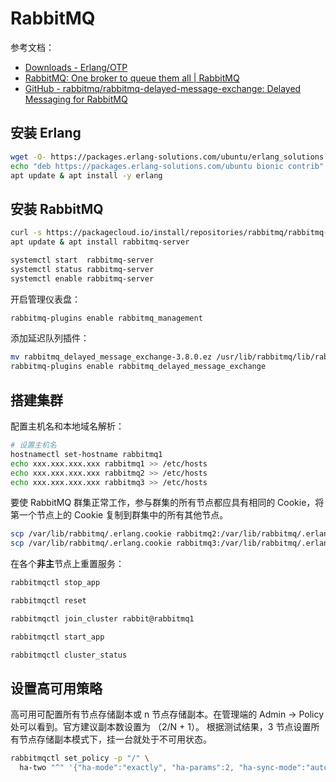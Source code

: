 
# RabbitMQ
参考文档：

- [Downloads - Erlang/OTP](https://www.erlang.org/downloads)
- [RabbitMQ: One broker to queue them all | RabbitMQ](https://www.rabbitmq.com/)
- [GitHub - rabbitmq/rabbitmq-delayed-message-exchange: Delayed Messaging for RabbitMQ](https://github.com/rabbitmq/rabbitmq-delayed-message-exchange)

## 安装 Erlang
```bash
wget -O- https://packages.erlang-solutions.com/ubuntu/erlang_solutions.asc | sudo apt-key add -
echo "deb https://packages.erlang-solutions.com/ubuntu bionic contrib" | sudo tee /etc/apt/sources.list.d/rabbitmq.list
apt update & apt install -y erlang
```

## 安装 RabbitMQ
```bash
curl -s https://packagecloud.io/install/repositories/rabbitmq/rabbitmq-server/script.deb.sh | sudo bash
apt update & apt install rabbitmq-server
```
```bash
systemctl start  rabbitmq-server
systemctl status rabbitmq-server
systemctl enable rabbitmq-server
```
开启管理仪表盘：
```bash
rabbitmq-plugins enable rabbitmq_management
```
添加延迟队列插件：
```bash
mv rabbitmq_delayed_message_exchange-3.8.0.ez /usr/lib/rabbitmq/lib/rabbitmq_server-3.8.11/plugins/
rabbitmq-plugins enable rabbitmq_delayed_message_exchange
```

## 搭建集群
配置主机名和本地域名解析：
```bash
# 设置主机名
hostnamectl set-hostname rabbitmq1
echo xxx.xxx.xxx.xxx rabbitmq1 >> /etc/hosts
echo xxx.xxx.xxx.xxx rabbitmq2 >> /etc/hosts
echo xxx.xxx.xxx.xxx rabbitmq3 >> /etc/hosts
```
要使 RabbitMQ 群集正常工作，参与群集的所有节点都应具有相同的 Cookie，将第一个节点上的 Cookie 复制到群集中的所有其他节点。
```bash
scp /var/lib/rabbitmq/.erlang.cookie rabbitmq2:/var/lib/rabbitmq/.erlang.cookie
scp /var/lib/rabbitmq/.erlang.cookie rabbitmq3:/var/lib/rabbitmq/.erlang.cookie
```
在各个**非主**节点上重置服务：
```bash
rabbitmqctl stop_app

rabbitmqctl reset

rabbitmqctl join_cluster rabbit@rabbitmq1

rabbitmqctl start_app

rabbitmqctl cluster_status
```

## 设置高可用策略
高可用可配置所有节点存储副本或 n 节点存储副本。在管理端的 Admin -> Policy 处可以看到。官方建议副本数设置为 （2/N + 1）。
根据测试结果，3 节点设置所有节点存储副本模式下，挂一台就处于不可用状态。
```bash
rabbitmqctl set_policy -p "/" \
  ha-two "^" '{"ha-mode":"exactly", "ha-params":2, "ha-sync-mode":"automatic"}'
```

